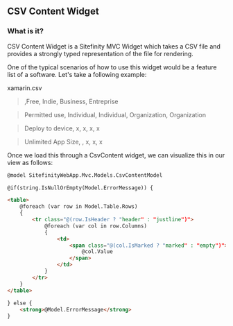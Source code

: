CSV Content Widget
----------------------------------------

### What is it?
CSV Content Widget is a Sitefinity MVC Widget which takes a CSV file and provides a strongly typed representation of the file for rendering.

One of the typical scenarios of how to use this widget would be a feature list of a software. Let's take a following example:

xamarin.csv

> ,Free, Indie, Business, Entreprise

> Permitted use, Individual, Individual, Organization, Organization

> Deploy to device, x, x, x, x

> Unlimited App Size, , x, x, x

Once we load this through a CsvContent widget, we can visualize this in our view as follows:

```html 
@model SitefinityWebApp.Mvc.Models.CsvContentModel

@if(string.IsNullOrEmpty(Model.ErrorMessage)) {

<table>
    @foreach (var row in Model.Table.Rows)
    {
        <tr class="@(row.IsHeader ? "header" : "justline")">
            @foreach (var col in row.Columns)
            {
                <td>
                    <span class="@(col.IsMarked ? "marked" : "empty")">
                        @col.Value
                    </span>
                </td>
            }
        </tr>
    }
</table>
    
} else {
    <strong>@Model.ErrorMessage</strong>   
}
```
